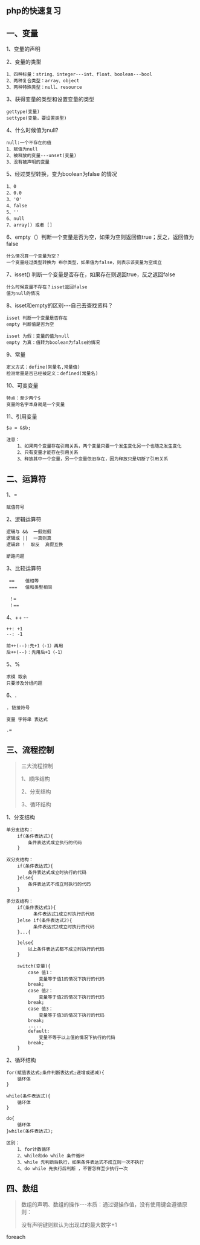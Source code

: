## php的快速复习

## 一、变量

1、变量的声明

2、变量的类型

```
1、四种标量：string、integer---int、float、boolean---bool
2、两种复合类型：array、object
3、两种特殊类型：null、resource
```

3、获得变量的类型和设置变量的类型

```
gettype(变量)
settype(变量，要设置类型)
```

4、什么时候值为null?

```
null:一个不存在的值
1、赋值为null
2、被释放的变量---unset(变量)
3、没有被声明的变量
```

5、经过类型转换，变为boolean为false 的情况

```
1、0
2、0.0
3、'0'
4、false
5、''
6、null
7、array() 或者 []
```

6、empty（）判断一个变量是否为空，如果为空则返回值true；反之，返回值为false

```
什么情况算一个变量为空？
一个变量经过类型转换为 布尔类型，如果值为false，则表示该变量为空成立

```

7、isset() 判断一个变量是否存在，如果存在则返回true，反之返回false

```
什么时候变量不存在？isset返回false
值为null的情况
```

8、isset和empty的区别---自己去查找资料？

```
isset 判断一个变量是否存在
empty 判断值是否为空

isset 为假：变量的值为null
empty 为真：值转为boolean为false的情况
```

9、常量

```
定义方式：define(常量名,常量值)
检测常量是否已经被定义：defined(常量名)
```

10、可变变量

```
特点：至少两个$
变量的名字本身就是一个变量
```

11、引用变量

```
$a = &$b;

注意：
	1、如果两个变量存在引用关系，两个变量只要一个发生变化另一个也随之发生变化
	2、只有变量才能存在引用关系
	3、释放其中一个变量，另一个变量依旧存在，因为释放只是切断了引用关系
```

## 二、运算符

1、=

```
赋值符号
```

2、逻辑运算符

```
逻辑与 &&  一假则假
逻辑或 ||	一真则真
逻辑非 !  取反  真假互换

断路问题
```

3、比较运算符

```
 ==    值相等
 ===   值和类型相同
 
 ！=
 ！==
```

4、++ --

```
++: +1
--: -1

前++(--):先+1（-1）再用
后++(--)：先用后+1（-1）
```

5、%

```
求模 取余
只要涉及分组问题
```

6、.

```
. 链接符号  

变量 字符串 表达式

.=
```

## 三、流程控制

> 三大流程控制
>
> 1、顺序结构
>
> 2、分支结构
>
> 3、循环结构



1、分支结构

```
单分支结构：
	if(条件表达式){
        条件表达式成立执行的代码
	}

双分支结构：
	if(条件表达式){
        条件表达式成立时执行的代码
	}else{
        条件表达式不成立时执行的代码
	}
	
多分支结构：
	if(条件表达式1){
          条件表达式1成立时执行的代码
	}else if(条件表达式2){
          条件表达式2成立时执行的代码
	}...{
        
	}else{
        以上条件表达式都不成立时执行的代码
	}
	
	switch(变量){
        case 值1：
        	变量等于值1的情况下执行的代码
        break;
        case 值2：
        	变量等于值2的情况下执行的代码
        break;
        case 值3：
        	变量等于值3的情况下执行的代码
        break;
        .....
        default:
        	变量不等于以上值的情况下执行的代码
        break;
	}
```

2、循环结构

```
for(赋值表达式;条件判断表达式;递增或递减){
    循环体
}

while(条件表达式){
    循环体
}

do{
    循环体
}while(条件表达式);

区别：
	1、for计数循环
	2、while和do while 条件循环
	3、while 先判断后执行，如果条件表达式不成立则一次不执行
	4、do while 先执行后判断 ，不管怎样至少执行一次
```



## 四、数组

>  数组的声明、数组的操作---本质：通过键操作值，没有使用键会遵循原则：
>
> 没有声明键则默认为出现过的最大数字+1

foreach





